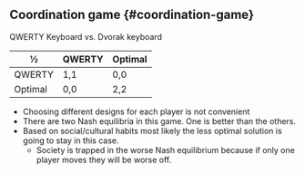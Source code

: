 ## Coordination game {#coordination-game}

QWERTY Keyboard vs. Dvorak keyboard

| ½ | QWERTY | Optimal |
| --- | --- | --- |
| QWERTY | 1,1 | 0,0 |
| Optimal | 0,0 | 2,2 |

*   Choosing different designs for each player is not convenient
*   There are two Nash equilibria in this game. One is better than the others.
*   Based on social/cultural habits most likely the less optimal solution is going to stay in this case.
    *   Society is trapped in the worse Nash equilibrium because if only one player moves they will be worse off.